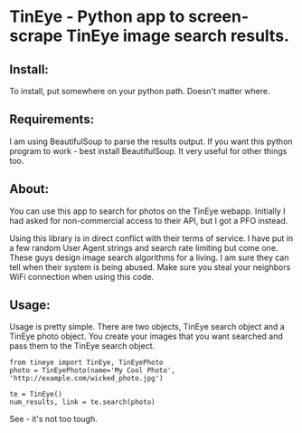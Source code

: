 TinEye - Python app to screen-scrape TinEye image search results.
====================================

Install:
-------------
To install, put somewhere on your python path. Doesn't matter where.

Requirements:
---------------
I am using BeautifulSoup to parse the results output. If you want this
python program to work - best install BeautifulSoup. It very useful for
other things too.

About: 
--------------
You can use this app to search for photos on the TinEye webapp. 
Initially I had asked for non-commercial access to their API, but I got 
a PFO instead.

Using this library is in direct conflict with their terms of service. I 
have put in a few random User Agent strings and search rate limiting but 
come one. These guys design image search algorithms for a living. I am 
sure they can tell when their system is being abused. Make sure you 
steal your neighbors WiFi connection when using this code.

Usage:
---------
Usage is pretty simple. There are two objects, TinEye search object and 
a TinEye photo object. You create your images that you want searched and 
pass them to the TinEye search object.

	from tineye import TinEye, TinEyePhoto
	photo = TinEyePhoto(name='My Cool Photo', 'http://example.com/wicked_photo.jpg')

	te = TinEye()
	num_results, link = te.search(photo)

See - it's not too tough.
